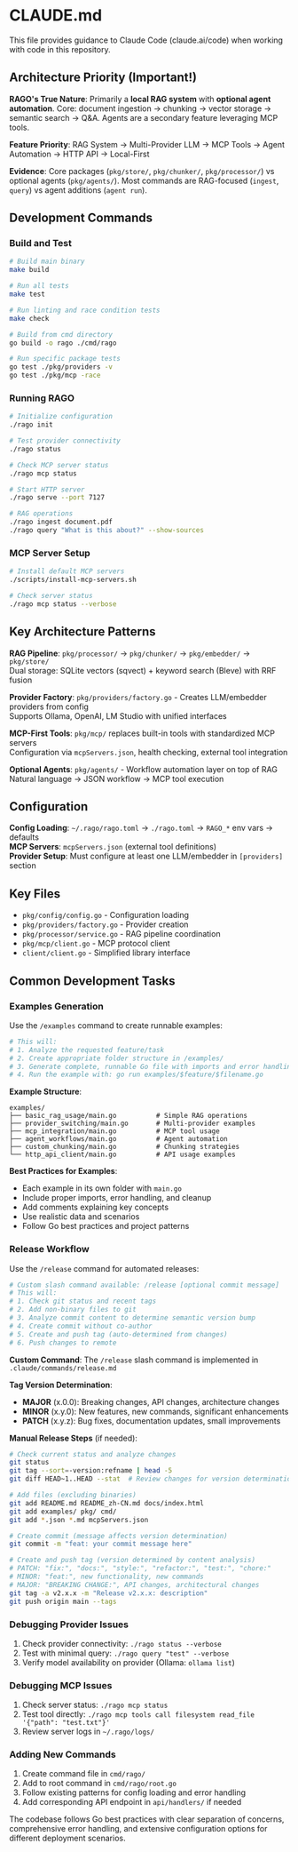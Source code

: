 # CLAUDE.md

This file provides guidance to Claude Code (claude.ai/code) when working with code in this repository.

## Architecture Priority (Important!)

**RAGO's True Nature**: Primarily a **local RAG system** with **optional agent automation**. Core: document ingestion → chunking → vector storage → semantic search → Q&A. Agents are a secondary feature leveraging MCP tools.

**Feature Priority**: RAG System → Multi-Provider LLM → MCP Tools → Agent Automation → HTTP API → Local-First

**Evidence**: Core packages (`pkg/store/`, `pkg/chunker/`, `pkg/processor/`) vs optional agents (`pkg/agents/`). Most commands are RAG-focused (`ingest`, `query`) vs agent additions (`agent run`).

## Development Commands

### Build and Test
```bash
# Build main binary
make build

# Run all tests
make test

# Run linting and race condition tests  
make check

# Build from cmd directory
go build -o rago ./cmd/rago

# Run specific package tests
go test ./pkg/providers -v
go test ./pkg/mcp -race
```

### Running RAGO
```bash
# Initialize configuration
./rago init

# Test provider connectivity
./rago status

# Check MCP server status
./rago mcp status

# Start HTTP server
./rago serve --port 7127

# RAG operations
./rago ingest document.pdf
./rago query "What is this about?" --show-sources
```

### MCP Server Setup
```bash
# Install default MCP servers
./scripts/install-mcp-servers.sh

# Check server status
./rago mcp status --verbose
```

## Key Architecture Patterns

**RAG Pipeline**: `pkg/processor/` → `pkg/chunker/` → `pkg/embedder/` → `pkg/store/`  
Dual storage: SQLite vectors (sqvect) + keyword search (Bleve) with RRF fusion

**Provider Factory**: `pkg/providers/factory.go` - Creates LLM/embedder providers from config  
Supports Ollama, OpenAI, LM Studio with unified interfaces

**MCP-First Tools**: `pkg/mcp/` replaces built-in tools with standardized MCP servers  
Configuration via `mcpServers.json`, health checking, external tool integration

**Optional Agents**: `pkg/agents/` - Workflow automation layer on top of RAG  
Natural language → JSON workflow → MCP tool execution

## Configuration

**Config Loading**: `~/.rago/rago.toml` → `./rago.toml` → `RAGO_*` env vars → defaults  
**MCP Servers**: `mcpServers.json` (external tool definitions)  
**Provider Setup**: Must configure at least one LLM/embedder in `[providers]` section



## Key Files

- `pkg/config/config.go` - Configuration loading
- `pkg/providers/factory.go` - Provider creation  
- `pkg/processor/service.go` - RAG pipeline coordination
- `pkg/mcp/client.go` - MCP protocol client
- `client/client.go` - Simplified library interface


## Common Development Tasks

### Examples Generation
Use the `/examples` command to create runnable examples:
```bash
# This will:
# 1. Analyze the requested feature/task
# 2. Create appropriate folder structure in /examples/
# 3. Generate complete, runnable Go file with imports and error handling
# 4. Run the example with: go run examples/$feature/$filename.go
```

**Example Structure**:
```
examples/
├── basic_rag_usage/main.go          # Simple RAG operations
├── provider_switching/main.go       # Multi-provider examples  
├── mcp_integration/main.go          # MCP tool usage
├── agent_workflows/main.go          # Agent automation
├── custom_chunking/main.go          # Chunking strategies
└── http_api_client/main.go          # API usage examples
```

**Best Practices for Examples**:
- Each example in its own folder with `main.go`
- Include proper imports, error handling, and cleanup
- Add comments explaining key concepts
- Use realistic data and scenarios
- Follow Go best practices and project patterns

### Release Workflow
Use the `/release` command for automated releases:
```bash
# Custom slash command available: /release [optional commit message]
# This will:
# 1. Check git status and recent tags  
# 2. Add non-binary files to git
# 3. Analyze commit content to determine semantic version bump
# 4. Create commit without co-author
# 5. Create and push tag (auto-determined from changes)
# 6. Push changes to remote
```

**Custom Command**: The `/release` slash command is implemented in `.claude/commands/release.md`

**Tag Version Determination**:
- **MAJOR** (x.0.0): Breaking changes, API changes, architecture changes
- **MINOR** (x.y.0): New features, new commands, significant enhancements
- **PATCH** (x.y.z): Bug fixes, documentation updates, small improvements

**Manual Release Steps** (if needed):
```bash
# Check current status and analyze changes
git status
git tag --sort=-version:refname | head -5
git diff HEAD~1..HEAD --stat  # Review changes for version determination

# Add files (excluding binaries)
git add README.md README_zh-CN.md docs/index.html
git add examples/ pkg/ cmd/
git add *.json *.md mcpServers.json

# Create commit (message affects version determination)
git commit -m "feat: your commit message here"

# Create and push tag (version determined by content analysis)
# PATCH: "fix:", "docs:", "style:", "refactor:", "test:", "chore:"
# MINOR: "feat:", new functionality, new commands
# MAJOR: "BREAKING CHANGE:", API changes, architectural changes
git tag -a v2.x.x -m "Release v2.x.x: description"
git push origin main --tags
```

### Debugging Provider Issues
1. Check provider connectivity: `./rago status --verbose`
2. Test with minimal query: `./rago query "test" --verbose`
3. Verify model availability on provider (Ollama: `ollama list`)

### Debugging MCP Issues  
1. Check server status: `./rago mcp status`
2. Test tool directly: `./rago mcp tools call filesystem read_file '{"path": "test.txt"}'`
3. Review server logs in `~/.rago/logs/`

### Adding New Commands
1. Create command file in `cmd/rago/`
2. Add to root command in `cmd/rago/root.go`
3. Follow existing patterns for config loading and error handling
4. Add corresponding API endpoint in `api/handlers/` if needed

The codebase follows Go best practices with clear separation of concerns, comprehensive error handling, and extensive configuration options for different deployment scenarios.